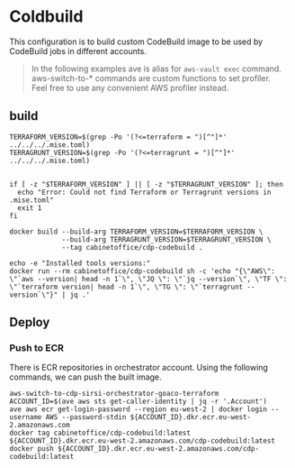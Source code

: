 # Coldbuild

This configuration is to build custom CodeBuild image to be used by CodeBuild jobs in different accounts.

> In the following examples ave is alias for `aws-vault exec` command. aws-switch-to-* commands are custom functions to set profiler.\
Feel free to use any convenient AWS profiler instead.

## build

```shell
TERRAFORM_VERSION=$(grep -Po '(?<=terraform = ")[^"]*' ../../../.mise.toml)
TERRAGRUNT_VERSION=$(grep -Po '(?<=terragrunt = ")[^"]*' ../../../.mise.toml)


if [ -z "$TERRAFORM_VERSION" ] || [ -z "$TERRAGRUNT_VERSION" ]; then
  echo "Error: Could not find Terraform or Terragrunt versions in .mise.toml"
  exit 1
fi

docker build --build-arg TERRAFORM_VERSION=$TERRAFORM_VERSION \
             --build-arg TERRAGRUNT_VERSION=$TERRAGRUNT_VERSION \
             --tag cabinetoffice/cdp-codebuild .

echo -e "Installed tools versions:"
docker run --rm cabinetoffice/cdp-codebuild sh -c 'echo "{\"AWS\": \"`aws --version| head -n 1`\", \"JQ \": \"`jq --version`\", \"TF \": \"`terraform version| head -n 1`\", \"TG \": \"`terragrunt --version`\"}" | jq .' 
```

## Deploy

### Push to ECR

There is ECR repositories in orchestrator account. Using the following commands, we can push the built image.

```shell
aws-switch-to-cdp-sirsi-orchestrator-goaco-terraform
ACCOUNT_ID=$(ave aws sts get-caller-identity | jq -r '.Account')
ave aws ecr get-login-password --region eu-west-2 | docker login --username AWS --password-stdin ${ACCOUNT_ID}.dkr.ecr.eu-west-2.amazonaws.com
docker tag cabinetoffice/cdp-codebuild:latest ${ACCOUNT_ID}.dkr.ecr.eu-west-2.amazonaws.com/cdp-codebuild:latest
docker push ${ACCOUNT_ID}.dkr.ecr.eu-west-2.amazonaws.com/cdp-codebuild:latest
```
